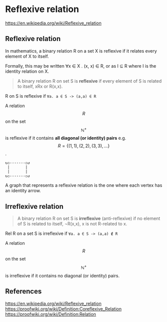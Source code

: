 # Reflexive relation

https://en.wikipedia.org/wiki/Reflexive_relation


## Reflexive relation

In mathematics, 
a binary relation R 
on a set X 
is reflexive 
if it relates every element of X to itself.

Formally, this may be written 
∀x ∈ X . (x, x) ∈ R, 
or as I ⊆ R 
where I is the identity relation on X.












> A binary relation R on set S is **reflexive** if every element of S is related to itself, xRx or R(x,x).

R on S is reflexive if `∀a. a ∈ S -> (a,a) ∈ R`

A relation $$R$$ on the set $$\mathbb{N^+}$$ is reflexive if it contains __all diagonal (or identity) pairs__ e.g. $$R=\{(1,1),(2,2),(3,3),\dots\}$$.

```
↻◽-------◽↺
 |       |
 |       |
↻◽-------◽↺
```

A graph that represents a reflexive relation is the one where each vertex has an identity arrow.


## Irreflexive relation

> A binary relation R on set S is **irreflexive** (anti-reflexive) if no element of S is related to itself, ¬R(x,x), x is not R-related to x.

Rel R on a set S is irreflexive if `∀a. a ∈ S -> (a,a) ∉ R`

A relation $$R$$ on the set $$\mathbb{N^+}$$ is irreflexive if it contains no diagonal (or identity) pairs.



## References

https://en.wikipedia.org/wiki/Reflexive_relation
https://proofwiki.org/wiki/Definition:Coreflexive_Relation
https://proofwiki.org/wiki/Definition:Relation
